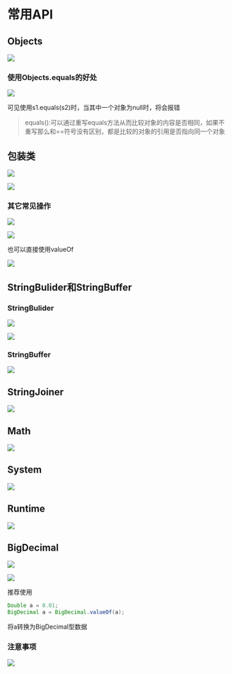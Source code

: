 # 常用API

## Objects

![](images/2024-03-18-21-58-58.png)

### 使用Objects.equals的好处

![](images/2024-03-18-22-00-08.png)

可见使用s1.equals(s2)时，当其中一个对象为null时，将会报错

>equals():可以通过重写equals方法从而比较对象的内容是否相同，如果不重写那么和==符号没有区别，都是比较的对象的引用是否指向同一个对象

## 包装类

![](images/2024-03-18-22-09-45.png)

![](images/2024-03-18-22-14-19.png)

### 其它常见操作

![](images/2024-03-18-22-20-46.png)

![](images/2024-03-18-22-24-37.png)

也可以直接使用valueOf

![](images/2024-03-18-22-25-15.png)

## StringBulider和StringBuffer

### StringBulider

![](images/2024-03-20-10-46-14.png)

![](images/2024-03-20-10-46-44.png)

### StringBuffer

![](images/2024-03-20-10-55-09.png)

## StringJoiner

![](images/2024-03-20-10-56-38.png)

## Math

![](images/2024-03-20-15-20-56.png)

## System

![](images/2024-03-20-15-21-30.png)

## Runtime

![](images/2024-03-20-15-22-55.png)

## BigDecimal

![](images/2024-03-20-15-23-43.png)

![](images/2024-03-20-15-23-58.png)

推荐使用

```java
Double a = 0.01;
BigDecimal a = BigDecimal.valueOf(a);
```
将a转换为BigDecimal型数据

### 注意事项

![](images/2024-03-20-15-27-17.png)



